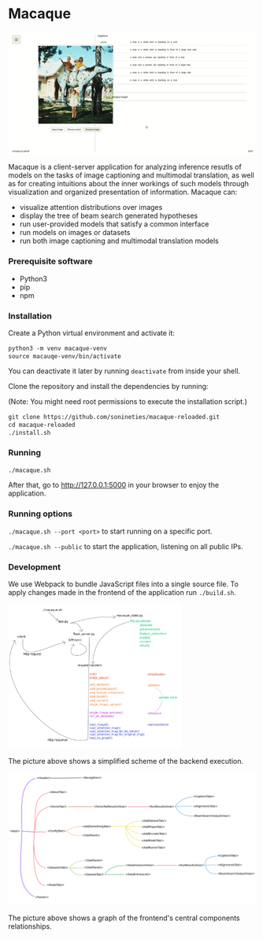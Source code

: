 # Macaque

![](resources/trailer.gif)

Macaque is a client-server application for analyzing inference resutls of models on the tasks of image captioning and multimodal translation, as well as for creating intuitions about the inner workings of such models through visualization and organized presentation of information. Macaque can:

- visualize attention distributions over images
- display the tree of beam search generated hypotheses
- run user-provided models that satisfy a common interface
- run models on images or datasets
- run both image captioning and multimodal translation models

### Prerequisite software
- Python3
- pip
- npm

### Installation

Create a Python virtual environment and activate it:
```
python3 -m venv macaque-venv
source macauqe-venv/bin/activate
```
You can deactivate it later by running `deactivate` from inside your shell.

Clone the repository and install the dependencies by running:

(Note: You might need root permissions to execute the installation script.)
```
git clone https://github.com/sonineties/macaque-reloaded.git
cd macaque-reloaded
./install.sh
```

### Running

`./macaque.sh`

After that, go to http://127.0.0.1:5000 in your browser to enjoy the application.

### Running options

`./macaque.sh --port <port>` to start running on a specific port.

`./macaque.sh --public` to start the application, listening on all public IPs.

### Development

We use Webpack to bundle JavaScript files into a single source file. 
To apply changes made in the frontend of the application run `./build.sh`.

<img src="resources/backend.png" width="70%" height="70%"/>

The picture above shows a simplified scheme of the backend execution.

![](resources/frontend.png)

The picture above shows a graph of the frontend's central components relationships.
